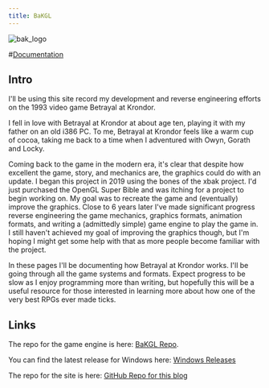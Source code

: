 ```yaml
---
title: BaKGL
---
```

![bak_logo](http://xavieran.github.io/BaKHelpWeb/notendur.hi.is/eybjorn/krondor/kronlogb.gif?raw=true "BaK Logo")


#[Documentation](http://xavieran.github.io/blog/content/)

## Intro

I'll be using this site record my development and reverse engineering efforts on the 1993 video game Betrayal at Krondor.

I fell in love with Betrayal at Krondor at about age ten, playing it with my father on an old i386 PC. To me, Betrayal at Krondor feels like a warm cup of cocoa, taking me back to a time when I adventured with Owyn, Gorath and Locky.

Coming back to the game in the modern era, it's clear that despite how excellent the game, story, and mechanics are, the graphics could do with an update. I began this project in 2019 using the bones of the xbak project. I'd just purchased the OpenGL Super Bible and was itching for a project to begin working on. My goal was to recreate the game and (eventually) improve the graphics. Close to 6 years later I've made significant progress reverse engineering the game mechanics, graphics formats, animation formats, and writing a (admittedly simple) game engine to play the game in. I still haven't achieved my goal of improving the graphics though, but I'm hoping I might get some help with that as more people become familiar with the project.

In these pages I'll be documenting how Betrayal at Krondor works. I'll be going through all the game systems and formats. Expect progress to be slow as I enjoy programming more than writing, but hopefully this will be a useful resource for those interested in learning more about how one of the very best RPGs ever made ticks.

## Links

The repo for the game engine is here: [BaKGL Repo](http://github.com/xavieran/BaKGL).

You can find the latest release for Windows here: [Windows Releases](https://github.com/xavieran/BaKGL/releases)

The repo for the site is here: [GitHub Repo for this blog](http://github.com/xavieran/blog)
